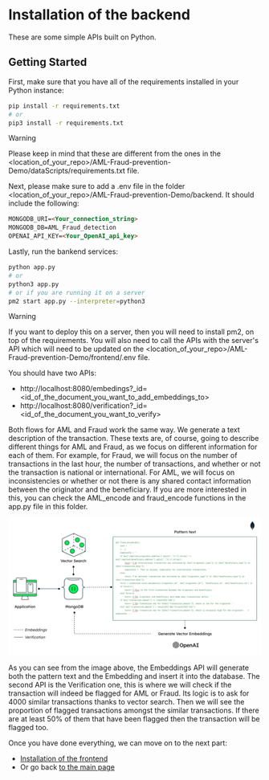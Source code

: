 # Installation of the backend

These are some simple APIs built on Python.

## Getting Started

First, make sure that you have all of the requirements installed in your Python instance:

```bash
pip install -r requirements.txt
# or
pip3 install -r requirements.txt
```

> [!Warning]
> Please keep in mind that these are different from the ones in the <location_of_your_repo>/AML-Fraud-prevention-Demo/dataScripts/requirements.txt file.

Next, please make sure to add a .env file in the folder <location_of_your_repo>/AML-Fraud-prevention-Demo/backend. It should include the following:

```md
MONGODB_URI=<Your_connection_string>
MONGODB_DB=AML_Fraud_detection
OPENAI_API_KEY=<Your_OpenAI_api_key>
```

Lastly, run the bankend services:

```bash
python app.py
# or
python3 app.py
# or if you are running it on a server
pm2 start app.py --interpreter=python3
```
> [!Warning] 
> If you want to deploy this on a server, then you will need to install pm2, on top of the requirements. You will also need to call the APIs with the server's API which will need to be updated on the <location_of_your_repo>/AML-Fraud-prevention-Demo/frontend/.env file.

You should have two APIs:
- http://localhost:8080/embedings?_id=<id_of_the_document_you_want_to_add_embeddings_to>
- http://localhost:8080/verification?_id=<id_of_the_document_you_want_to_verify>

Both flows for AML and Fraud work the same way. We generate a text description of the transaction. These texts are, of course, going to describe different things for AML and Fraud, as we focus on different information for each of them. For example, for Fraud, we will focus on the number of transactions in the last hour, the number of transactions, and whether or not the transaction is national or international. For AML, we will focus on inconsistencies or whether or not there is any shared contact information between the originator and the beneficiary. If you are more interested in this, you can check the AML_encode and fraud_encode functions in the app.py file in this folder.

![image](./AML_Fraud.png)

As you can see from the image above, the Embeddings API will generate both the pattern text and the Embedding and insert it into the database. The second API is the Verification one, this is where we will check if the transaction will indeed be flagged for AML or Fraud. Its logic is to ask for 4000 similar transactions thanks to vector search. Then we will see the proportion of flagged transactions amongst the similar transactions. If there are at least 50% of them that have been flagged then the transaction will be flagged too.

Once you have done everything, we can move on to the next part:
- [Installation of the frontend](../frontend/)
- Or go back [to the main page](../)
